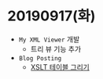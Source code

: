 # 20190917(화)

- `My XML Viewer` 개발
  - 트리 뷰 기능 추가
- `Blog Posting`
  - [XSLT 테이블 그리기]("https://enfanthoon.tistory.com/71")

